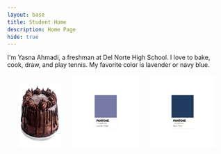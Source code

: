 ```yaml
---
layout: base
title: Student Home 
description: Home Page
hide: true
---
```


I'm Yasna Ahmadi, a freshman at Del Norte High School. I love to bake, cook, draw, and play tennis. My favorite color is lavender or navy blue. 

<div style="display: flex; justify-content: space-evenly; gap:1px;">
  <img src="images/image-removebg-preview.png" alt="alt text" style="width:20%; height:150px; margin-top: 20px;">
  <img src="images/lavender panton2.png" alt="alt text" style="width:30%; height:auto;">
  <img src="images/navy blue pantone.png" alt="alt text" style="width:30%; height:auto;">
</div>
